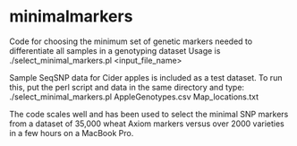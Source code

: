 # minimalmarkers
Code for choosing the minimum set of genetic markers needed to differentiate all samples in a genotyping dataset
Usage is ./select_minimal_markers.pl <input_file_name> <optional map file>

Sample SeqSNP data for Cider apples is included as a test dataset.  To run this, put the perl script and data in the same directory and type:
./select_minimal_markers.pl AppleGenotypes.csv Map_locations.txt

The code scales well and has been used to select the minimal SNP markers from a dataset of 35,000 wheat Axiom markers versus over 2000 varieties in a few hours on a MacBook Pro. 

